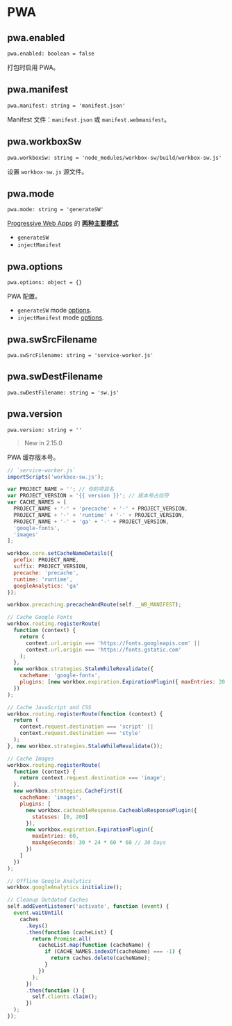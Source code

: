 # PWA

## pwa.enabled

`pwa.enabled: boolean = false`

打包时启用 PWA。

## pwa.manifest

`pwa.manifest: string = 'manifest.json'`

Manifest 文件：`manifest.json` 或 `manifest.webmanifest`。

## pwa.workboxSw

`pwa.workboxSw: string = 'node_modules/workbox-sw/build/workbox-sw.js'`

设置 `workbox-sw.js` 源文件。

## pwa.mode

`pwa.mode: string = 'generateSW'`

[Progressive Web Apps](https://developers.google.com/web/progressive-web-apps/) 的 [**两种主要模式**](https://developers.google.com/web/tools/workbox/modules/workbox-build#which_mode_to_use)

- `generateSW`
- `injectManifest`

## pwa.options

`pwa.options: object = {}`

PWA 配置。

- `generateSW` mode [options](https://developers.google.com/web/tools/workbox/modules/workbox-build#full_generatesw_config).
- `injectManifest` mode [options](https://developers.google.com/web/tools/workbox/modules/workbox-build#full_injectmanifest_config).

## pwa.swSrcFilename

`pwa.swSrcFilename: string = 'service-worker.js'`

## pwa.swDestFilename

`pwa.swDestFilename: string = 'sw.js'`

## pwa.version

`pwa.version: string = ''`

> New in 2.15.0

PWA 缓存版本号。

```js
// `service-worker.js`
importScripts('workbox-sw.js');

var PROJECT_NAME = ''; // 你的项目名
var PROJECT_VERSION = '{{ version }}'; // 版本号占位符
var CACHE_NAMES = [
  PROJECT_NAME + '-' + 'precache' + '-' + PROJECT_VERSION,
  PROJECT_NAME + '-' + 'runtime' + '-' + PROJECT_VERSION,
  PROJECT_NAME + '-' + 'ga' + '-' + PROJECT_VERSION,
  'google-fonts',
  'images'
];

workbox.core.setCacheNameDetails({
  prefix: PROJECT_NAME,
  suffix: PROJECT_VERSION,
  precache: 'precache',
  runtime: 'runtime',
  googleAnalytics: 'ga'
});

workbox.precaching.precacheAndRoute(self.__WB_MANIFEST);

// Cache Google Fonts
workbox.routing.registerRoute(
  function (context) {
    return (
      context.url.origin === 'https://fonts.googleapis.com' ||
      context.url.origin === 'https://fonts.gstatic.com'
    );
  },
  new workbox.strategies.StaleWhileRevalidate({
    cacheName: 'google-fonts',
    plugins: [new workbox.expiration.ExpirationPlugin({ maxEntries: 20 })]
  })
);

// Cache JavaScript and CSS
workbox.routing.registerRoute(function (context) {
  return (
    context.request.destination === 'script' ||
    context.request.destination === 'style'
  );
}, new workbox.strategies.StaleWhileRevalidate());

// Cache Images
workbox.routing.registerRoute(
  function (context) {
    return context.request.destination === 'image';
  },
  new workbox.strategies.CacheFirst({
    cacheName: 'images',
    plugins: [
      new workbox.cacheableResponse.CacheableResponsePlugin({
        statuses: [0, 200]
      }),
      new workbox.expiration.ExpirationPlugin({
        maxEntries: 60,
        maxAgeSeconds: 30 * 24 * 60 * 60 // 30 Days
      })
    ]
  })
);

// Offline Google Analytics
workbox.googleAnalytics.initialize();

// Cleanup Outdated Caches
self.addEventListener('activate', function (event) {
  event.waitUntil(
    caches
      .keys()
      .then(function (cacheList) {
        return Promise.all(
          cacheList.map(function (cacheName) {
            if (CACHE_NAMES.indexOf(cacheName) === -1) {
              return caches.delete(cacheName);
            }
          })
        );
      })
      .then(function () {
        self.clients.claim();
      })
  );
});
```
